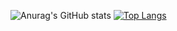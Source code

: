 ![Anurag's GitHub stats](https://github-readme-stats.vercel.app/api?username=GH-JY&show_icons=true&theme=radical)
[![Top Langs](https://github-readme-stats.vercel.app/api/top-langs/?username=GH-JY)](https://github.com/anuraghazra/github-readme-stats)
